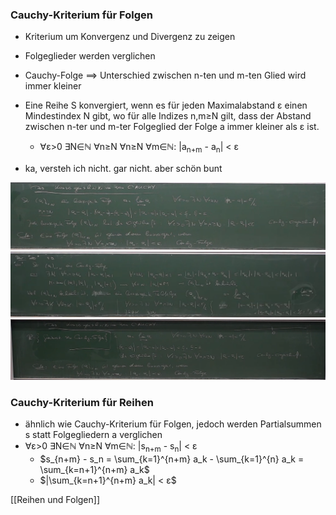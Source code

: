 ### Cauchy-Kriterium für Folgen
+ Kriterium um Konvergenz und Divergenz zu zeigen
+ Folgeglieder werden verglichen
+ Cauchy-Folge ==> Unterschied zwischen n-ten und m-ten Glied wird immer kleiner
+  Eine Reihe S konvergiert, wenn es für jeden Maximalabstand ε einen Mindestindex N gibt, wo für alle Indizes n,m≥N gilt, dass der Abstand zwischen n-ter und m-ter Folgeglied der Folge a immer kleiner als ε ist.
	+ ∀ε>0 ∃N∈ℕ ∀n≥N  ∀n≥N ∀m∈ℕ: |a<sub>n+m</sub> - a<sub>n</sub>| < ε

+ ka, versteh ich nicht. gar nicht. aber schön bunt

![](../../../z_images/Pasted%20image%2020211025164615.png)
![](../../../z_images/Pasted%20image%2020211025165019.png)
![](../../../z_images/Pasted%20image%2020211025165140.png)

### Cauchy-Kriterium für Reihen
+ ähnlich wie Cauchy-Kriterium für Folgen, jedoch werden Partialsummen s statt Folgegliedern a verglichen
+ ∀ε>0 ∃N∈ℕ ∀n≥N ∀m∈ℕ: |s<sub>n+m</sub> - s<sub>n</sub>| < ε
	+ $s_{n+m} - s_n =  \sum_{k=1}^{n+m} a_k -  \sum_{k=1}^{n} a_k = \sum_{k=n+1}^{n+m} a_k$
	+ $|\sum_{k=n+1}^{n+m} a_k| < ε$


 [[Reihen und Folgen]]

